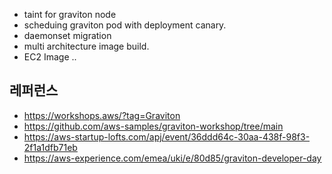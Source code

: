 

* taint for graviton node
* scheduing graviton pod with deployment canary.
* daemonset migration
* multi architecture image build.
* EC2 Image ..  



## 레퍼런스 ##

* https://workshops.aws/?tag=Graviton
* https://github.com/aws-samples/graviton-workshop/tree/main 
* https://aws-startup-lofts.com/apj/event/36ddd64c-30aa-438f-98f3-2f1a1dfb71eb
* https://aws-experience.com/emea/uki/e/80d85/graviton-developer-day
